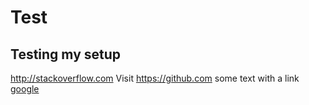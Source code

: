 # Test
## Testing my setup
<a href="http://stackoverflow.com" target="_blank">http://stackoverflow.com</a>
Visit https://github.com
some text with a link <a href="http://www.google.com" target="blank">google</a>
